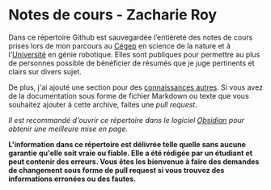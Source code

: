 # Notes de cours - Zacharie Roy

Dans ce répertoire Github est sauvegardée l’entièreté des notes de cours prises lors de mon parcours au [Cégep](Collégial/Collégial.md) en science de la nature et à l'[Université](Université/Université.md) en génie robotique. Elles sont publiques pour permettre au plus de personnes possible de bénéficier de résumés que je juge pertinents et clairs sur divers sujet. 

De plus, j'ai ajouté une section pour des [connaissances autres](Connaissance%20autre/Connaissance%20pour%20le%20plaisir.md). Si vous avez de la documentation sous forme de fichier Markdown ou texte que vous souhaitez ajouter à cette archive, faites une *pull request*.

*Il est recommandé d'ouvrir ce répertoire dans le logiciel [Obsidian](https://obsidian.md/) pour obtenir une meilleure mise en page.*

**L'information dans ce répertoire est délivrée telle quelle sans aucune garantie qu'elle soit vraie ou fiable. Elle a été rédigée par un étudiant et peut contenir des erreurs. Vous êtes les bienvenue à faire des demandes de changement sous forme de pull request si vous trouvez des informations erronées ou des fautes.**



